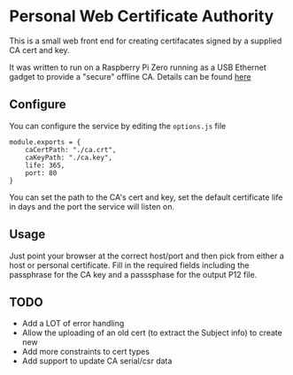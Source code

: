# Personal Web Certificate Authority

This is a small web front end for creating certifacates signed by a supplied CA cert and key.

It was written to run on a Raspberry Pi Zero running as a USB Ethernet gadget to provide a 
"secure" offline CA. Details can be found [here](https://www.hardill.me.uk/wordpress/2020/02/10/a-personal-offline-certificate-authority/)

## Configure

You can configure the service by editing the `options.js` file

```
module.exports = {
	caCertPath: "./ca.crt",
	caKeyPath: "./ca.key",
	life: 365,
	port: 80
}
```

You can set the path to the CA's cert and key, set the default certificate life in days and 
the port the service will listen on.

## Usage

Just point your browser at the correct host/port and then pick from either a host or personal
certificate. Fill in the required fields including the passphrase for the CA key and a 
passsphase for the output P12 file.

## TODO

- Add a LOT of error handling
- Allow the uploading of an old cert (to extract the Subject info) to create new
- Add more constraints to cert types
- Add support to update CA serial/csr data